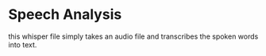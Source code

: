 # Speech Analysis

this whisper file simply takes an audio file and transcribes the spoken words into text.